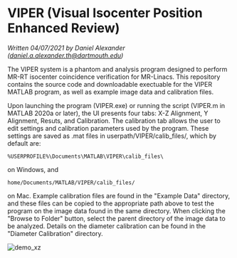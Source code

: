 # VIPER (Visual Isocenter Position Enhanced Review)
_Written 04/07/2021 by Daniel Alexander (_[_daniel.a.alexander.th@dartmouth.edu_](mailto:daniel.a.alexander.th@dartmouth.edu)_)_

The VIPER system is a phantom and analysis program designed to perform MR-RT isocenter coincidence verification for MR-Linacs. This repository contains the source code and downloadable exectuable for the VIPER MATLAB program, as well as example image data and calibration files.

Upon launching the program (VIPER.exe) or running the script (VIPER.m in MATLAB 2020a or later), the UI presents four tabs: X-Z Alignment, Y Alignment, Resuts, and Calibration. The calibration tab allows the user to edit settings and calibration parameters used by the program. These settings are saved as .mat files in userpath/VIPER/calib_files/, which by default are:
~~~
%USERPROFILE%\Documents\MATLAB\VIPER\calib_files\
~~~
on Windows, and 
~~~
home/Documents/MATLAB/VIPER/calib_files/
~~~
on Mac. Example calibration files are found in the "Example Data" directory, and these files can be copied to the appropriate path above to test the program on the image data found in the same directory. When clicking the "Browse to Folder" button, select the parent directory of the image data to be analyzed. Details on the diameter calibration can be found in the "Diameter Calibration" directory.

![demo_xz](https://user-images.githubusercontent.com/42974485/113936787-4ad93600-97c6-11eb-959b-785786935e70.png)
